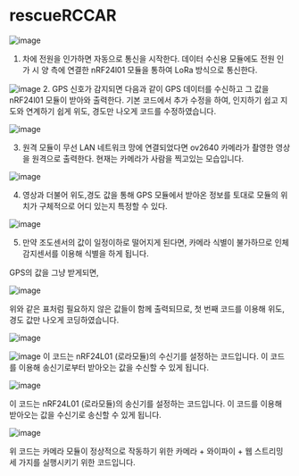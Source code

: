 # rescueRCCAR

![image](https://user-images.githubusercontent.com/62790857/147813726-d319e615-44d9-4e52-b3b4-ec74aead9a94.png)
1. 차에 전원을 인가하면 자동으로 통신을 시작한다. 데이터 수신용 모듈에도 전원 인가 시 양 측에 연결한 nRF24l01 모듈을 통하여 LoRa 방식으로 통신한다.


![image](https://user-images.githubusercontent.com/62790857/147813739-0f23ad43-49ea-420c-a849-ddddc0667a56.png)
2. GPS 신호가 감지되면 다음과 같이 GPS 데이터를 수신하고 그 값을 nRF24l01 모듈이 받아와 출력한다. 기본 코드에서 추가 수정을 하여, 인지하기 쉽고 지도와 연계하기 쉽게 위도, 경도만
나오게 코드를 수정하였습니다.

![image](https://user-images.githubusercontent.com/62790857/147813749-a42e02f9-3af8-4a95-a837-108477011995.png)


3. 원격 모듈이 무선 LAN 네트워크 망에 연결되었다면 ov2640 카메라가 촬영한 영상을 원격으로 출력한다. 현재는 카메라가 사람을 찍고있는 모습입니다.


![image](https://user-images.githubusercontent.com/62790857/147813757-dd4e377a-d966-46eb-8ed9-8bb7a1a0f934.png)


4. 영상과 더불어 위도,경도 값을 통해 GPS 모듈에서 받아온 정보를 토대로 모듈의 위치가 구체적으로 어디 있는지 특정할 수 있다.


![image](https://user-images.githubusercontent.com/62790857/147813761-f398ced8-b305-4376-8d72-be8122d52509.png)


5. 만약 조도센서의 값이 일정이하로 떨어지게 된다면, 카메라 식별이 불가하므로 인체감지센서를 이용해 식별을 하게 됩니다.  



GPS의 값을 그냥 받게되면,


![image](https://user-images.githubusercontent.com/62790857/147813803-12f54059-4b9e-4fe5-b9b5-69801565506b.png)



위와 같은 표처럼 필요하지 않은 값들이 함께 출력되므로, 첫 번째 코드를 이용해 위도, 경도 값만 나오게 코딩하였습니다.



![image](https://user-images.githubusercontent.com/62790857/147813810-e5f4916f-100a-40fc-8fce-afc55b4ec06a.png)









![image](https://user-images.githubusercontent.com/62790857/147814495-079a2252-afab-4145-83eb-077322436e04.png)
이 코드는 nRF24L01 (로라모듈)의 수신기를 설정하는 코드입니다.
이 코드를 이용해 송신기로부터 받아오는 값을 수신할 수 있게 됩니다.




![image](https://user-images.githubusercontent.com/62790857/147814505-f033007f-dd30-4ea4-85b3-be15921da945.png)


이 코드는 nRF24L01 (로라모듈)의 송신기를 설정하는 코드입니다.
이 코드를 이용해 받아오는 값을 수신기로 송신할 수 있게 됩니다.


![image](https://user-images.githubusercontent.com/62790857/147814517-f283276d-37d6-42dc-876a-8b54fcebad3b.png)


위 코드는 카메라 모듈이 정상적으로 작동하기 위한 카메라 + 와이파이 + 웹 스트리밍 
세 가지를 실행시키기 위한 코드입니다.

